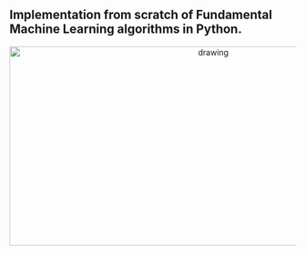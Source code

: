 ##  Implementation from scratch of Fundamental Machine Learning algorithms in Python.
<p align="center">
<img src="https://i.ytimg.com/vi/VxDaB7muReQ/maxresdefault.jpg" alt="drawing" width="700" height = 350 />
</p>
